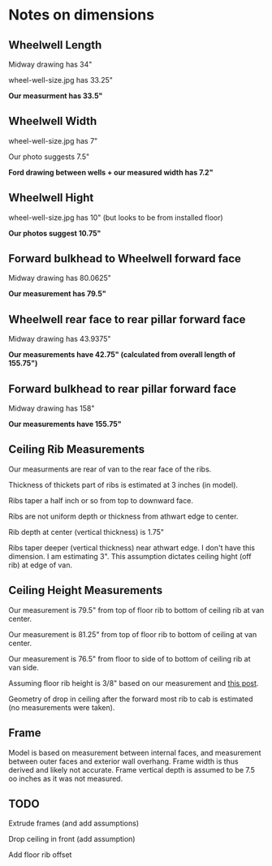 # Notes on dimensions

## Wheelwell Length

Midway drawing has  34"

wheel-well-size.jpg has  33.25"

**Our measurment has 33.5"**

## Wheelwell Width

wheel-well-size.jpg has 7"

Our photo suggests 7.5"

**Ford drawing between wells + our measured width has 7.2"**

## Wheelwell Hight

wheel-well-size.jpg has 10" (but looks to be from installed floor)

**Our photos suggest 10.75"**

## Forward bulkhead to Wheelwell forward face

Midway drawing has 80.0625"

**Our measurement has 79.5"**

## Wheelwell rear face to rear pillar forward face

Midway drawing has 43.9375"

**Our measurements have 42.75" (calculated from overall length of 155.75")**

## Forward bulkhead to rear pillar forward face

Midway drawing has 158"

**Our measurements have 155.75"**

## Ceiling Rib Measurements

Our measurments are rear of van to the rear face of the ribs.

Thickness of thickets part of ribs is estimated at 3 inches (in model).

Ribs taper a half inch or so from top to downward face.

Ribs are not uniform depth or thickness from athwart edge to center.

Rib depth at center (vertical thickness) is 1.75"

Ribs taper deeper (vertical thickness) near athwart edge.  I don't have this dimension.  I am estimating 3".  This assumption dictates ceiling hight (off rib) at edge of van.

## Ceiling Height Measurements

Our measurement is 79.5" from top of floor rib to bottom of ceiling rib at van center.

Our measurement is 81.25" from top of floor rib to bottom of ceiling at van center.

Our measurement is 76.5" from floor to side of to bottom of ceiling rib at van side.

Assuming floor rib height is 3/8" based on our measurement and [this post](https://www.fordtransitusaforum.com/threads/subfloor-rib-height-dilemma.44361/#post-559433).

Geometry of drop in ceiling after the forward most rib to cab is estimated (no measurements were taken).

## Frame

Model is based on measurement between internal faces, and measurement between outer faces and exterior wall overhang.  Frame width is thus derived and likely not accurate.  Frame vertical depth is assumed to be 7.5 oo inches as it was  not measured.

## TODO

Extrude frames (and add assumptions)

Drop ceiling in front (add assumption)

Add floor rib offset